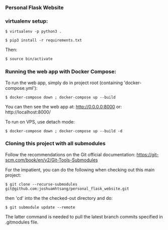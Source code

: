 ### Personal Flask Website

### virtualenv setup:

    $ virtualenv -p python3 .

    $ pip3 install -r requirements.txt

Then:

    $ source bin/activate


### Running the web app with Docker Compose:

To run the web app, simply do in project root (containing 'docker-compose.yml'):

    $ docker-compose down ; docker-compose up --build

You can then see the web app at:
http://0.0.0.0:8000
or:
http://localhost:8000/

To run on VPS, use detach mode:

    $ docker-compose down ; docker-compose up --build -d


### Cloning this project with all submodules

Follow the recommendations on the Git official documentation:
https://git-scm.com/book/en/v2/Git-Tools-Submodules

For the impatient, you can do the following when checking
out this main project:

    $ git clone --recurse-submodules git@github.com:joshuamhtsang/personal_flask_website.git

then 'cd' into the the checked-out directory and do: 

    $ git submodule update --remote

The latter command is needed to pull the latest branch commits specified in
.gitmodules file.
